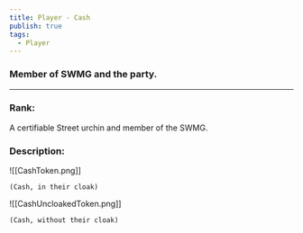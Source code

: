 ```yaml
---
title: Player - Cash
publish: true
tags:
  - Player
---
```

### Member of SWMG and the party.
---
### Rank:

A certifiable Street urchin and member of the SWMG.
### Description:


![[CashToken.png]]

	(Cash, in their cloak)

![[CashUncloakedToken.png]]

	(Cash, without their cloak)

